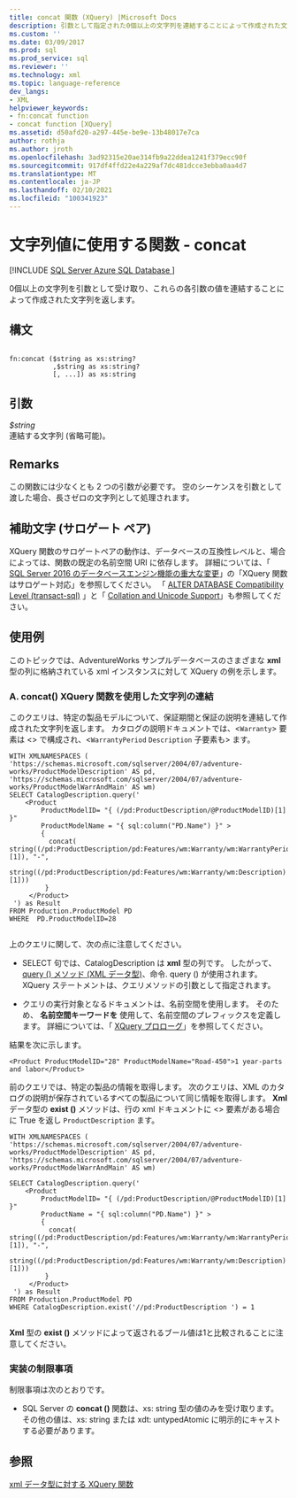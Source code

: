 ```yaml
---
title: concat 関数 (XQuery) |Microsoft Docs
description: 引数として指定された0個以上の文字列を連結することによって作成された文字列を返す XQuery 関数 concat () について説明します。
ms.custom: ''
ms.date: 03/09/2017
ms.prod: sql
ms.prod_service: sql
ms.reviewer: ''
ms.technology: xml
ms.topic: language-reference
dev_langs:
- XML
helpviewer_keywords:
- fn:concat function
- concat function [XQuery]
ms.assetid: d50afd20-a297-445e-be9e-13b48017e7ca
author: rothja
ms.author: jroth
ms.openlocfilehash: 3ad92315e20ae314fb9a22ddea1241f379ecc90f
ms.sourcegitcommit: 917df4ffd22e4a229af7dc481dcce3ebba0aa4d7
ms.translationtype: MT
ms.contentlocale: ja-JP
ms.lasthandoff: 02/10/2021
ms.locfileid: "100341923"
---
```

# <a name="functions-on-string-values---concat"></a>文字列値に使用する関数 - concat
[!INCLUDE [SQL Server Azure SQL Database ](../includes/applies-to-version/sqlserver.md)]

  0個以上の文字列を引数として受け取り、これらの各引数の値を連結することによって作成された文字列を返します。  
  
## <a name="syntax"></a>構文  
  
```  
  
fn:concat ($string as xs:string?  
           ,$string as xs:string?  
           [, ...]) as xs:string  
```  
  
## <a name="arguments"></a>引数  
 *$string*  
 連結する文字列 (省略可能)。  
  
## <a name="remarks"></a>Remarks  
 この関数には少なくとも 2 つの引数が必要です。 空のシーケンスを引数として渡した場合、長さゼロの文字列として処理されます。  
  
## <a name="supplementary-characters-surrogate-pairs"></a>補助文字 (サロゲート ペア)  
 XQuery 関数のサロゲートペアの動作は、データベースの互換性レベルと、場合によっては、関数の既定の名前空間 URI に依存します。 詳細については、「 [SQL Server 2016 のデータベースエンジン機能の重大な変更](../database-engine/breaking-changes-to-database-engine-features-in-sql-server-2016.md)」の「XQuery 関数はサロゲート対応」を参照してください。 「 [ALTER DATABASE Compatibility Level &#40;transact-sql&#41;](../t-sql/statements/alter-database-transact-sql-compatibility-level.md) 」と「 [Collation and Unicode Support](../relational-databases/collations/collation-and-unicode-support.md)」も参照してください。  
  
## <a name="examples"></a>使用例  
 このトピックでは、AdventureWorks サンプルデータベースのさまざまな **xml** 型の列に格納されている xml インスタンスに対して XQuery の例を示します。  
  
### <a name="a-using-the-concat-xquery-function-to-concatenate-strings"></a>A. concat() XQuery 関数を使用した文字列の連結  
 このクエリは、特定の製品モデルについて、保証期間と保証の説明を連結して作成された文字列を返します。 カタログの説明ドキュメントでは、<`Warranty`> 要素は <> で構成され、<`WarrantyPeriod` `Description` 子要素も> ます。  
  
```  
WITH XMLNAMESPACES (  
'https://schemas.microsoft.com/sqlserver/2004/07/adventure-works/ProductModelDescription' AS pd,  
'https://schemas.microsoft.com/sqlserver/2004/07/adventure-works/ProductModelWarrAndMain' AS wm)  
SELECT CatalogDescription.query('  
    <Product   
        ProductModelID= "{ (/pd:ProductDescription/@ProductModelID)[1] }"  
        ProductModelName = "{ sql:column("PD.Name") }" >  
        {   
          concat( string((/pd:ProductDescription/pd:Features/wm:Warranty/wm:WarrantyPeriod)[1]), "-",  
                  string((/pd:ProductDescription/pd:Features/wm:Warranty/wm:Description)[1]))   
         }   
     </Product>  
 ') as Result  
FROM Production.ProductModel PD  
WHERE  PD.ProductModelID=28  
  
```  
  
 上のクエリに関して、次の点に注意してください。  
  
-   SELECT 句では、CatalogDescription は **xml** 型の列です。 したがって、 [query () メソッド (XML データ型)](../t-sql/xml/query-method-xml-data-type.md)、命令. query () が使用されます。 XQuery ステートメントは、クエリメソッドの引数として指定されます。  
  
-   クエリの実行対象となるドキュメントは、名前空間を使用します。 そのため、 **名前空間キーワードを** 使用して、名前空間のプレフィックスを定義します。 詳細については、「 [XQuery プロローグ](../xquery/modules-and-prologs-xquery-prolog.md)」を参照してください。  
  
 結果を次に示します。  
  
```  
<Product ProductModelID="28" ProductModelName="Road-450">1 year-parts and labor</Product>  
```  
  
 前のクエリでは、特定の製品の情報を取得します。 次のクエリは、XML のカタログの説明が保存されているすべての製品について同じ情報を取得します。 **Xml** データ型の **exist ()** メソッドは、行の xml ドキュメントに <> 要素がある場合に True を返し `ProductDescription` ます。  
  
```  
WITH XMLNAMESPACES (  
'https://schemas.microsoft.com/sqlserver/2004/07/adventure-works/ProductModelDescription' AS pd,  
'https://schemas.microsoft.com/sqlserver/2004/07/adventure-works/ProductModelWarrAndMain' AS wm)  
  
SELECT CatalogDescription.query('  
    <Product   
        ProductModelID= "{ (/pd:ProductDescription/@ProductModelID)[1] }"   
        ProductName = "{ sql:column("PD.Name") }" >  
        {   
          concat( string((/pd:ProductDescription/pd:Features/wm:Warranty/wm:WarrantyPeriod)[1]), "-",  
                  string((/pd:ProductDescription/pd:Features/wm:Warranty/wm:Description)[1]))   
         }   
     </Product>  
 ') as Result  
FROM Production.ProductModel PD  
WHERE CatalogDescription.exist('//pd:ProductDescription ') = 1  
  
```  
  
 **Xml** 型の **exist ()** メソッドによって返されるブール値は1と比較されることに注意してください。  
  
### <a name="implementation-limitations"></a>実装の制限事項  
 制限事項は次のとおりです。  
  
-   SQL Server の **concat ()** 関数は、xs: string 型の値のみを受け取ります。 その他の値は、xs: string または xdt: untypedAtomic に明示的にキャストする必要があります。  
  
## <a name="see-also"></a>参照  
 [xml データ型に対する XQuery 関数](../xquery/xquery-functions-against-the-xml-data-type.md)  
  
  
